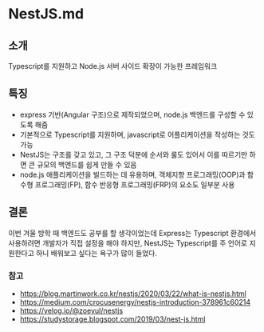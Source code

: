 # NestJS.md

## 소개

Typescript를 지원하고 Node.js 서버 사이드 확장이 가능한 프레임워크

## 특징

- express 기반(Angular 구조)으로 제작되었으며, node.js 백엔드를 구성할 수 있도록 해줌
- 기본적으로 Typescript를 지원하며, javascript로 어플리케이션을 작성하는 것도 가능
- NestJS는 구조를 갖고 있고, 그 구조 덕분에 순서와 룰도 있어서 이를 따르기만 하면 큰 규모의 백엔드를 쉽게 만들 수 있음
- node.js 애플리케이션을 빌드하는 데 유용하며, 객체지향 프로그래밍(OOP)과 함수형 프로그래밍(FP), 함수 반응형 프로그래밍(FRP)의 요소도 일부분 사용

## 결론

이번 겨울 방학 때 백엔드도 공부를 할 생각이었는데 Express는 Typescript 환경에서 사용하려면 개발자가 직접 설정을 해야 하지만, NestJS는 Typescript를 주 언어로 지원한다고 하니 배워보고 싶다는 욕구가 많이 들었다.

### 참고

- https://blog.martinwork.co.kr/nestjs/2020/03/22/what-is-nestjs.html
- https://medium.com/crocusenergy/nestjs-introduction-378961c60214
- https://velog.io/@zoeyul/nestjs
- https://studystorage.blogspot.com/2019/03/nest-js.html
